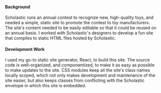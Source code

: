 #### Background

Scholastic runs an annual contest to recognize new, high-quality toys, and needed a simple, static site to promote the contest to toy manufacturers. The site's content needed to be easily editable so that it could be reused on an annual basis. I worked with Scholastic's designers to develop a fun site that compiles to static HTML files hosted by Scholastic.

#### Development Work

I used my go-to static site generator, React, to build this site. The source code is well-organized, and componentized, to make it as easy as possible to make updates to the site. CSS modules keep all the site's class names locally scoped, which not only makes development and maintenance of the site easier, but also keeps classes from conflicting with the Scholastic envelope in which this site is embedded.
